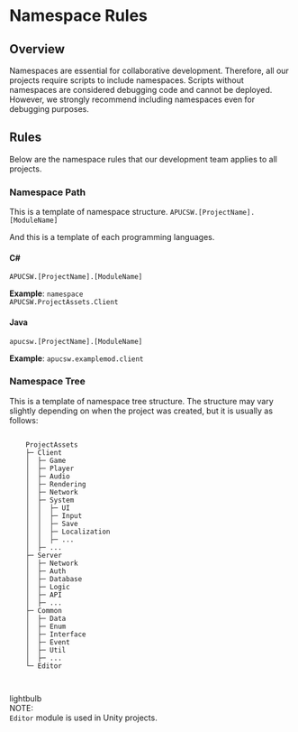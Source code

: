 # Namespace Rules
## Overview
Namespaces are essential for collaborative development. Therefore, all our projects require scripts to include namespaces. Scripts without namespaces are considered debugging code and cannot be deployed. However, we strongly recommend including namespaces even for debugging purposes.

## Rules
Below are the namespace rules that our development team applies to all projects.

### Namespace Path
This is a template of namespace structure.
<code>APUCSW.[ProjectName].[ModuleName]</code>

And this is a template of each programming languages.

#### C#
<code class="language-csharp">APUCSW.[ProjectName].[ModuleName]</code>

<b>Example</b>:
<code class="language-csharp">namespace APUCSW.ProjectAssets.Client</code>

#### Java
<code class="language-java">apucsw.[ProjectName].[ModuleName]</code>

<b>Example</b>:
<code class="language-java">apucsw.examplemod.client</code>

### Namespace Tree
This is a template of namespace tree structure.
The structure may vary slightly depending on when the project was created, but it is usually as follows:

<div class="prism-style"><pre class="line-numbers"><code class="language-textfile">
    ProjectAssets
    ├─ Client
    │  ├─ Game
    │  ├─ Player
    │  ├─ Audio
    │  ├─ Rendering
    │  ├─ Network
    │  ├─ System
    │  │  ├─ UI
    │  │  ├─ Input
    │  │  ├─ Save
    │  │  ├─ Localization
    │  │  ├─ ...
    │  ├─ ...
    ├─ Server
    │  ├─ Network
    │  ├─ Auth
    │  ├─ Database
    │  ├─ Logic
    │  ├─ API
    │  ├─ ...
    ├─ Common
    │  ├─ Data
    │  ├─ Enum
    │  ├─ Interface
    │  ├─ Event
    │  ├─ Util
    │  ├─ ...
    └─ Editor

</code></pre></div>

<div class="wikitag-note">
    <div class="wikitag-titlewrapper">
        <div class="wikitag-icon">
            <span class="material-symbols-outlined">lightbulb</span>
        </div>
        <div class="wikitag-title">NOTE:</div>
    </div>
    <div class="wikitag-content"><code>Editor</code> module is used in Unity projects.</div>
</div>
